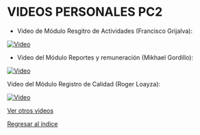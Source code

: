 # VIDEOS PERSONALES PC2

* Video de Módulo Resgitro de Actividades (Francisco Grijalva):

[![Video](https://img.youtube.com/vi/hEC6umps-zA/0.jpg)](https://youtu.be/hEC6umps-zA)


* Video del Módulo Reportes y remuneración (Mikhael Gordillo): 

[![Video](https://img.youtube.com/vi/OyRxJD3zp28/0.jpg)](https://youtu.be/OyRxJD3zp28)

Video del Módulo Registro de Calidad (Roger Loayza):

[![Video](https://img.youtube.com/vi/tdNDOGlTgeg/0.jpg)](https://youtu.be/tdNDOGlTgeg)

[Ver otros videos](Videos.md)

[Regresar al índice](../README.md)
